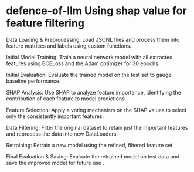 # defence-of-llm Using shap value for feature filtering

Data Loading & Preprocessing:
Load JSONL files and process them into feature matrices and labels using custom functions.

Initial Model Training:
Train a neural network model with all extracted features using BCELoss and the Adam optimizer for 30 epochs.

Initial Evaluation:
Evaluate the trained model on the test set to gauge baseline performance.

SHAP Analysis:
Use SHAP to analyze feature importance, identifying the contribution of each feature to model predictions.

Feature Selection:
Apply a voting mechanism on the SHAP values to select only the consistently important features.

Data Filtering:
Filter the original dataset to retain just the important features and reprocess the data into new DataLoaders.

Retraining:
Retrain a new model using the refined, filtered feature set.

Final Evaluation & Saving:
Evaluate the retrained model on test data and save the improved model for future use .

